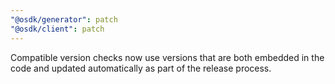 ```yaml
---
"@osdk/generator": patch
"@osdk/client": patch
---
```


Compatible version checks now use versions that are both embedded in the code and updated automatically as part of the release process.
